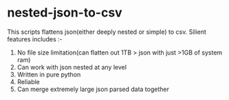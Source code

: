 # nested-json-to-csv
This scripts flattens json(either deeply nested or simple) to csv. Silient features includes :-
1. No file size limitation(can flatten out 1TB > json with just >1GB of system ram)<br>
2. Can work with json nested at any level<br>
3. Written in pure python<br>
4. Reliable
5. Can merge extremely large json parsed data together

